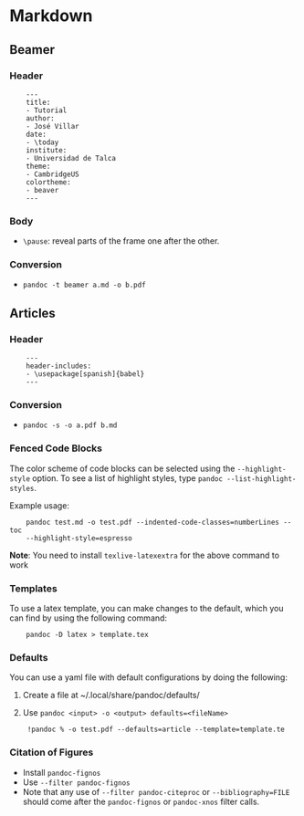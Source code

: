 # Markdown

## Beamer

### Header

        ---
        title:
        - Tutorial
        author:
        - José Villar
        date:
        - \today
        institute:
        - Universidad de Talca
        theme:
        - CambridgeUS
        colortheme:
        - beaver
        ---

### Body

- `\pause`: reveal parts of the frame one after the other.

### Conversion

- `pandoc -t beamer a.md -o b.pdf`

## Articles

### Header

        ---
        header-includes:
        - \usepackage[spanish]{babel}
        ---

### Conversion

- `pandoc -s -o a.pdf b.md`

### Fenced Code Blocks

The color scheme of code blocks can be selected using the `--highlight-style`
option. To see a list of highlight styles, type `pandoc
--list-highlight-styles`.

Example usage:

        pandoc test.md -o test.pdf --indented-code-classes=numberLines --toc
        --highlight-style=espresso

**Note**: You need to install `texlive-latexextra` for the above command to work

### Templates

To use a latex template, you can make changes to the default, which you can
find by using the following command:

        pandoc -D latex > template.tex

### Defaults

You can use a yaml file with default configurations by doing the following:

1. Create a file at ~/.local/share/pandoc/defaults/<fileName>
1. Use `pandoc <input> -o <output> defaults=<fileName>`

        !pandoc % -o test.pdf --defaults=article --template=template.te


### Citation of Figures

- Install `pandoc-fignos`
- Use `--filter pandoc-fignos`
- Note that any use of `--filter pandoc-citeproc` or `--bibliography=FILE`
  should come after the `pandoc-fignos` or `pandoc-xnos` filter calls.
